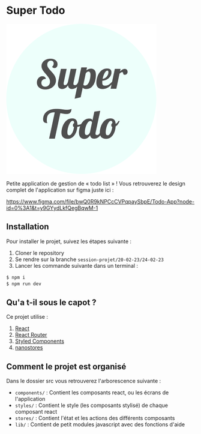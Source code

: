 # Super Todo

![Logo](./public/logo.png)

Petite application de gestion de « todo list » ! Vous retrouverez le design complet de l'application sur figma juste ici :

https://www.figma.com/file/bwQ0R9kNPCcCVPqpaySbpE/Todo-App?node-id=0%3A1&t=y9GYydLkfQegBqwM-1

## Installation

Pour installer le projet, suivez les étapes suivante :

1. Cloner le repository
2. Se rendre sur la branche `session-projet/20-02-23/24-02-23`
3. Lancer les commande suivante dans un terminal :

```bash
$ npm i
$ npm run dev
```

## Qu'a t-il sous le capot ?

Ce projet utilise :

1. [React](https://beta.reactjs.org/)
2. [React Router](https://reactrouter.com/en/main)
3. [Styled Components](https://styled-components.com/)
4. [nanostores](https://github.com/nanostores/nanostores)

## Comment le projet est organisé

Dans le dossier src vous retrouverez l'arborescence suivante :

- `components/` : Contient les composants react, ou les écrans de l'application
- `styles/` : Contient le style (les composants stylisé) de chaque composant react
- `stores/` : Contient l'état et les actions des différents composants
- `lib/` : Contient de petit modules javascript avec des fonctions d'aide
